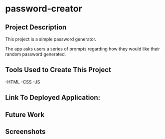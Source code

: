# password-creator

## Project Description
This project is a simple password generator.

The app asks users a series of prompts regarding how they would like their
random password generated.

## Tools Used to Create This Project
-HTML
-CSS
-JS

## Link To Deployed Application:

## Future Work

## Screenshots

